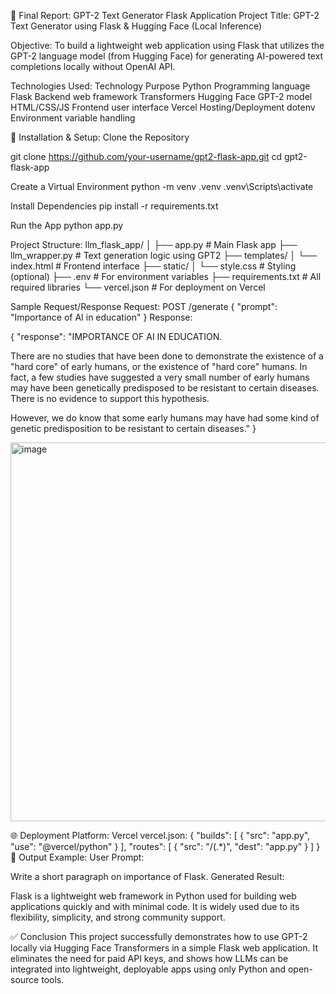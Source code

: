 📄 Final Report: GPT-2 Text Generator Flask Application
 Project Title:
GPT-2 Text Generator using Flask & Hugging Face (Local Inference)

 Objective:
To build a lightweight web application using Flask that utilizes the GPT-2 language model (from Hugging Face) for generating AI-powered text completions locally without OpenAI API.

 Technologies Used:
Technology	Purpose
Python	Programming language
Flask	Backend web framework
Transformers	Hugging Face GPT-2 model
HTML/CSS/JS	Frontend user interface
Vercel	Hosting/Deployment
dotenv	Environment variable handling

🧰 Installation & Setup:
Clone the Repository



git clone https://github.com/your-username/gpt2-flask-app.git
cd gpt2-flask-app


Create a Virtual Environment
python -m venv .venv
.venv\Scripts\activate


Install Dependencies
pip install -r requirements.txt

Run the App
python app.py

 Project Structure:
llm_flask_app/
│
├── app.py              # Main Flask app
├── llm_wrapper.py      # Text generation logic using GPT2
├── templates/
│   └── index.html      # Frontend interface
├── static/
│   └── style.css       # Styling (optional)
├── .env                # For environment variables
├── requirements.txt    # All required libraries
└── vercel.json         # For deployment on Vercel


 Sample Request/Response
Request:
POST /generate
{
  "prompt": "Importance of AI in education"
}
Response:


{
  "response": "IMPORTANCE OF AI IN EDUCATION.

There are no studies that have been done to demonstrate the existence of a "hard core" of early humans, or the existence of "hard core" humans. In fact, a few studies have suggested a very small number of early humans may have been genetically predisposed to be resistant to certain diseases. There is no evidence to support this hypothesis.

However, we do know that some early humans may have had some kind of genetic predisposition to be resistant to certain diseases."
}

<img width="658" height="606" alt="image" src="https://github.com/user-attachments/assets/ca94523b-1af6-4c38-8307-e7ed5dfecc9b" />

🌐 Deployment
Platform: Vercel
vercel.json:
{
  "builds": [
    {
      "src": "app.py",
      "use": "@vercel/python"
    }
  ],
  "routes": [
    {
      "src": "/(.*)",
      "dest": "app.py"
    }
  ]
}
🧪 Output Example:
User Prompt:


Write a short paragraph on importance of Flask.
Generated Result:


Flask is a lightweight web framework in Python used for building web applications quickly and with minimal code. It is widely used due to its flexibility, simplicity, and strong community support.



✅ Conclusion
This project successfully demonstrates how to use GPT-2 locally via Hugging Face Transformers in a simple Flask web application. It eliminates the need for paid API keys, and shows how LLMs can be integrated into lightweight, deployable apps using only Python and open-source tools.
